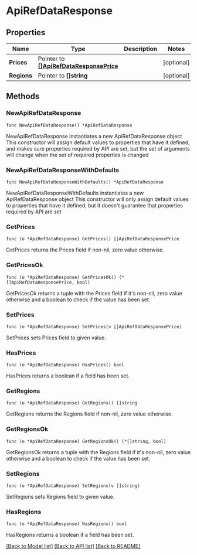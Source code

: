 # ApiRefDataResponse

## Properties

Name | Type | Description | Notes
------------ | ------------- | ------------- | -------------
**Prices** | Pointer to [**[]ApiRefDataResponsePrice**](ApiRefDataResponsePrice.md) |  | [optional] 
**Regions** | Pointer to **[]string** |  | [optional] 

## Methods

### NewApiRefDataResponse

`func NewApiRefDataResponse() *ApiRefDataResponse`

NewApiRefDataResponse instantiates a new ApiRefDataResponse object
This constructor will assign default values to properties that have it defined,
and makes sure properties required by API are set, but the set of arguments
will change when the set of required properties is changed

### NewApiRefDataResponseWithDefaults

`func NewApiRefDataResponseWithDefaults() *ApiRefDataResponse`

NewApiRefDataResponseWithDefaults instantiates a new ApiRefDataResponse object
This constructor will only assign default values to properties that have it defined,
but it doesn't guarantee that properties required by API are set

### GetPrices

`func (o *ApiRefDataResponse) GetPrices() []ApiRefDataResponsePrice`

GetPrices returns the Prices field if non-nil, zero value otherwise.

### GetPricesOk

`func (o *ApiRefDataResponse) GetPricesOk() (*[]ApiRefDataResponsePrice, bool)`

GetPricesOk returns a tuple with the Prices field if it's non-nil, zero value otherwise
and a boolean to check if the value has been set.

### SetPrices

`func (o *ApiRefDataResponse) SetPrices(v []ApiRefDataResponsePrice)`

SetPrices sets Prices field to given value.

### HasPrices

`func (o *ApiRefDataResponse) HasPrices() bool`

HasPrices returns a boolean if a field has been set.

### GetRegions

`func (o *ApiRefDataResponse) GetRegions() []string`

GetRegions returns the Regions field if non-nil, zero value otherwise.

### GetRegionsOk

`func (o *ApiRefDataResponse) GetRegionsOk() (*[]string, bool)`

GetRegionsOk returns a tuple with the Regions field if it's non-nil, zero value otherwise
and a boolean to check if the value has been set.

### SetRegions

`func (o *ApiRefDataResponse) SetRegions(v []string)`

SetRegions sets Regions field to given value.

### HasRegions

`func (o *ApiRefDataResponse) HasRegions() bool`

HasRegions returns a boolean if a field has been set.


[[Back to Model list]](../README.md#documentation-for-models) [[Back to API list]](../README.md#documentation-for-api-endpoints) [[Back to README]](../README.md)


